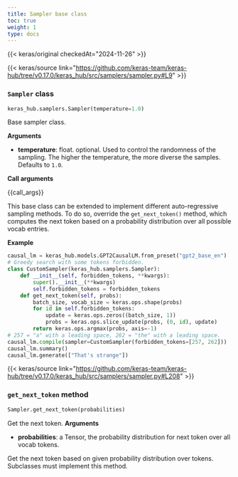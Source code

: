 ```yaml
---
title: Sampler base class
toc: true
weight: 1
type: docs
---
```


{{< keras/original checkedAt="2024-11-26" >}}

{{< keras/source link="https://github.com/keras-team/keras-hub/tree/v0.17.0/keras_hub/src/samplers/sampler.py#L9" >}}

### `Sampler` class

```python
keras_hub.samplers.Sampler(temperature=1.0)
```

Base sampler class.

**Arguments**

- **temperature**: float. optional. Used to control the
  randomness of the sampling. The higher the temperature, the
  more diverse the samples. Defaults to `1.0`.

**Call arguments**

{{call\_args}}

This base class can be extended to implement different auto-regressive
sampling methods. To do so, override the `get_next_token()` method, which
computes the next token based on a probability distribution over all
possible vocab entries.

**Example**

```python
causal_lm = keras_hub.models.GPT2CausalLM.from_preset("gpt2_base_en")
# Greedy search with some tokens forbidden.
class CustomSampler(keras_hub.samplers.Sampler):
    def __init__(self, forbidden_tokens, **kwargs):
        super().__init__(**kwargs)
        self.forbidden_tokens = forbidden_tokens
    def get_next_token(self, probs):
        batch_size, vocab_size = keras.ops.shape(probs)
        for id in self.forbidden_tokens:
            update = keras.ops.zeros((batch_size, 1))
            probs = keras.ops.slice_update(probs, (0, id), update)
        return keras.ops.argmax(probs, axis=-1)
# 257 = "a" with a leading space, 262 = "the" with a leading space.
causal_lm.compile(sampler=CustomSampler(forbidden_tokens=[257, 262]))
causal_lm.summary()
causal_lm.generate(["That's strange"])
```

{{< keras/source link="https://github.com/keras-team/keras-hub/tree/v0.17.0/keras_hub/src/samplers/sampler.py#L208" >}}

### `get_next_token` method

```python
Sampler.get_next_token(probabilities)
```

Get the next token.
**Arguments**

- **probabilities**: a Tensor, the probability distribution for next
  token over all vocab tokens.

Get the next token based on given probability distribution over tokens.
Subclasses must implement this method.
